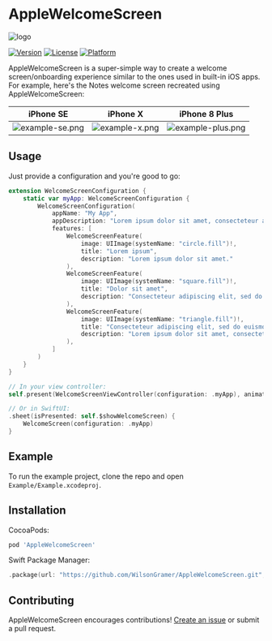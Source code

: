 # AppleWelcomeScreen

![logo](readme-images/logo.png)

[![Version](https://img.shields.io/cocoapods/v/AppleWelcomeScreen.svg?style=flat)](https://cocoapods.org/pods/AppleWelcomeScreen)
[![License](https://img.shields.io/cocoapods/l/AppleWelcomeScreen.svg?style=flat)](https://cocoapods.org/pods/AppleWelcomeScreen)
[![Platform](https://img.shields.io/cocoapods/p/AppleWelcomeScreen.svg?style=flat)](https://cocoapods.org/pods/AppleWelcomeScreen)

AppleWelcomeScreen is a super-simple way to create a welcome screen/onboarding experience similar to the ones used in built-in iOS apps. For example, here's the Notes welcome screen recreated using AppleWelcomeScreen:

| iPhone SE | iPhone X | iPhone 8 Plus |
| --- | --- | --- |
| ![example-se.png](readme-images/example-se.png) | ![example-x.png](readme-images/example-x.png) | ![example-plus.png](readme-images/example-plus.png) |

## Usage

Just provide a configuration and you're good to go:

```swift
extension WelcomeScreenConfiguration {
    static var myApp: WelcomeScreenConfiguration {
        WelcomeScreenConfiguration(
            appName: "My App",
            appDescription: "Lorem ipsum dolor sit amet, consecteteur adipiscing elit.",
            features: [
                WelcomeScreenFeature(
                    image: UIImage(systemName: "circle.fill")!,
                    title: "Lorem ipsum",
                    description: "Lorem ipsum dolor sit amet."
                ),
                WelcomeScreenFeature(
                    image: UIImage(systemName: "square.fill")!,
                    title: "Dolor sit amet",
                    description: "Consecteteur adipiscing elit, sed do euismod tempor incdidunt."
                ),
                WelcomeScreenFeature(
                    image: UIImage(systemName: "triangle.fill")!,
                    title: "Consecteteur adipiscing elit, sed do euismod tempor incdidunt",
                    description: "Lorem ipsum dolor sit amet, consecteteur adipiscing elit, sed do euismod tempor incdidunt ut labore et dolore magna aliqua."
                ),
            ]
        )
    }
}

// In your view controller:
self.present(WelcomeScreenViewController(configuration: .myApp), animated: true)

// Or in SwiftUI:
.sheet(isPresented: self.$showWelcomeScreen) {
    WelcomeScreen(configuration: .myApp)
}
```

## Example

To run the example project, clone the repo and open `Example/Example.xcodeproj`.

## Installation

CocoaPods:

```ruby
pod 'AppleWelcomeScreen'
```

Swift Package Manager:

```swift
.package(url: "https://github.com/WilsonGramer/AppleWelcomeScreen.git", from: "2.0.0")
```

## Contributing

AppleWelcomeScreen encourages contributions! [Create an issue](https://github.com/WilsonGramer/AppleWelcomeScreen/issues/new) or submit a pull request.
